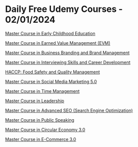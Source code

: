 # Daily Free Udemy Courses - 02/01/2024

[Master Course in Early Childhood Education](https://www.udemy.com/course/early-childhood-education-teacher-training-child-psychology/?couponCode=A90CA110179DC27BAEE3)
[Master Course in Earned Value Management (EVM)](https://www.udemy.com/course/earned-value-management-evm-project-management-pmp/?couponCode=68ABC8A95A1A26113520)
[Master Course in Business Branding and Brand Management](https://www.udemy.com/course/business-branding-brand-management/?couponCode=BF90344A6878ED1B392E)
[Master Course in Interviewing Skills and Career Development](https://www.udemy.com/course/interviewing-skills-career-development-resume-cv-writing-linkedin/?couponCode=6EB3FD064E7C6088E17C)
[HACCP: Food Safety and Quality Management](https://www.udemy.com/course/haccp-food-safety/?couponCode=8E5117DE2EB8867A3C73)
[Master Course in Social Media Marketing 5.0](https://www.udemy.com/course/instagram-snapchat-facebook-pinterest-social-media-marketing/?couponCode=A29609BC7FF13B3B2ABE)
[Master Course in Time Management](https://www.udemy.com/course/time-management-personal-office-productivity-management-skills/?couponCode=8BFCACE9C872D2A460F4)
[Master Course in Leadership](https://www.udemy.com/course/leadership-management-skills-personal-development/?couponCode=358ABF6B8E4073DE2C9A)
[Master Course in Advanced SEO (Search Engine Optimization)](https://www.udemy.com/course/search-engine-optimization-seo-audit/?couponCode=119F59FAB2DFA5D2E7FB)
[Master Course in Public Speaking](https://www.udemy.com/course/public-speaking-leadership/?couponCode=03970A14F1F0AFAF25AD)
[Master Course in Circular Economy 3.0](https://www.udemy.com/course/circular-economy-sustainable-development/?couponCode=B62DA760DD0C4A8F496D)
[Master Course in E-Commerce 3.0](https://www.udemy.com/course/e-commerce-augmented-reality-virtual-reality/?couponCode=8B289D576AA8CE1FC271)
